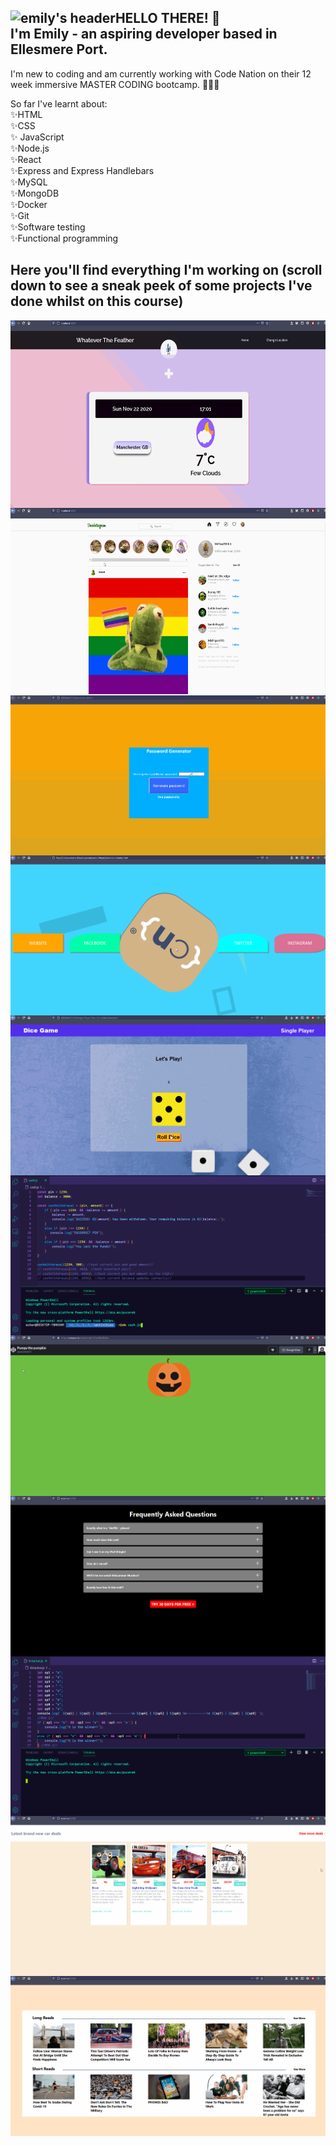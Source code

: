 

![emily's header](https://media-exp1.licdn.com/dms/image/C5616AQHQjxhIrh3lQg/profile-displaybackgroundimage-shrink_350_1400/0/1605118373484?e=1611792000&v=beta&t=wpoSNGIr0gTULb5yl2Y-79jBwfR2jK8_iopf2IblwmU)**HELLO THERE! 👋**  
I'm Emily - an aspiring developer based in Ellesmere Port. 
---

I'm new to coding and am currently working with Code Nation on their 12 week immersive MASTER CODING bootcamp. 👩🏻‍💻

So far I've learnt about:  
✨HTML   
✨CSS  
✨ JavaScript  
✨Node.js  
✨React  
✨Express and Express Handlebars  
✨MySQL  
✨MongoDB  
✨Docker  
✨Git  
✨Software testing  
✨Functional programming  


Here you'll find everything I'm working on (scroll down to see a sneak peek of some projects I've done whilst on this course)
---


<img align="left" height="300" src="/githubProfile/whateverTheFeather.gif" />
<img align="right" height="300" src="/githubProfile/toadstagram.gif" />
<img align="left" src="/githubProfile/PWGen.gif" />
<img align="right" src="/githubProfile/cssAnimation.gif" />
<img align="left" src="/githubProfile/DiceGameDOM.gif" />
<img align="right" src="/githubProfile/cashWithdrawl.gif" />
<img align="left" src="/githubProfile/pumpy.gif" />
<img align="right" src="/githubProfile/netflixReact.gif" />
<img align="left" src="/githubProfile/tictactoe.gif" />
<img align="right" src="/githubProfile/carDealsReact.gif" />
<img align="left" src="/githubProfile/bbcNews.gif" />



